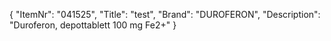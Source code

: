 {
  "ItemNr": "041525",
  "Title": "test",
  "Brand": "DUROFERON",
  "Description": "Duroferon, depottablett 100 mg Fe2+"
}
